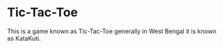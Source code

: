 # Tic-Tac-Toe
This is a game known as Tic-Tac-Toe generally in West Bengal it is known as KataKuti.
